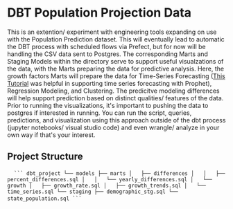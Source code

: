 # DBT Population Projection Data

This is an extention/ experiment with engineering tools expanding on use with the Population Prediction dataset. This will eventually lead to automatic the DBT process with scheduled flows via Prefect, but for now will be handling the CSV data sent to Postgres. The corresponding Marts and Staging Models within the directory serve to support useful visualzations of the data, with the Marts preparing the data for predictive analysis. Here, the growth factors Marts will prepare the data for Time-Series Forecasting ([This Tutorial](https://www.kaggle.com/code/prashant111/tutorial-time-series-forecasting-with-prophet) was helpful in supporting time series forecasting with Prophet), Regression Modeling, and Clustering. The predicitve modeling differences will help support prediction based on distinct qualities/ features of the data. Prior to running the visualizations, it's important to pushing the data to postgres if interested in running. You can run the script, queries, predictions, and visualization using this approach outside of the dbt process (jupyter notebooks/ visual studio code) and even wrangle/ analyze in your own way if that's your interest. 

## Project Structure
<pre lang="markdown"> <code> ``` dbt_project └── models ├── marts │   ├── differences │   │   ├── percent_differences.sql │   │   └── yearly_differences.sql │   └── growth │   ├── growth_rate.sql │   ├── growth_trends.sql │   └── time_series.sql └── staging ├── demographic_stg.sql └── state_population.sql ``` </code> </pre>
